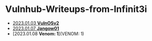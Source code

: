 # Vulnhub-Writeups-from-Infinit3i

* [2023.01.03 **VulnOSv2**](VulnOSv2)
* [2023.01.07 **Jangow01**](Jangow01)
* [2023.01.08 **Venom: 1**](VENOM: 1)
